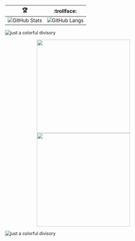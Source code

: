 | :trophy:                                    | :trollface:                   |
|--------------------------------------------------|---------------------------------------|
| ![GitHub Stats](https://github-readme-stats.vercel.app/api?username=FlavioGabrielB&show_icons=true&theme=aura) | ![GitHub Langs](https://github-readme-stats.vercel.app/api/top-langs/?username=FlavioGabrielB&theme=aura) |

![just a colorful divisory](https://i.imgur.com/waxVImv.png)

<div align="center">
  <img src="https://media.giphy.com/media/FKGqMd25QoAY1J51LM/giphy.gif" width="300"/>
  <img src="https://media.giphy.com/media/OW6k0ykmVXK5f98hxT/giphy.gif" width="300"/>
</div>

![just a colorful divisory](https://i.imgur.com/waxVImv.png)

